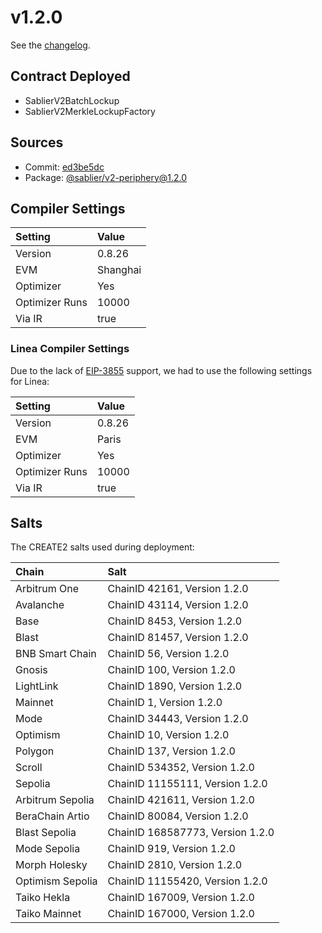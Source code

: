 # v1.2.0

See the [changelog](https://github.com/sablier-labs/v2-periphery/blob/main/CHANGELOG.md).

## Contract Deployed

- SablierV2BatchLockup
- SablierV2MerkleLockupFactory

## Sources

- Commit: [ed3be5dc](https://github.com/sablier-labs/v2-periphery/commit/ed3be5dc823dd81219f8060a6e6b32ead6c8de84)
- Package: [@sablier/v2-periphery@1.2.0](https://www.npmjs.com/package/@sablier/v2-periphery/v/1.2.0)

## Compiler Settings

| Setting        | Value    |
| :------------- | :------- |
| Version        | 0.8.26   |
| EVM            | Shanghai |
| Optimizer      | Yes      |
| Optimizer Runs | 10000    |
| Via IR         | true     |

### Linea Compiler Settings

Due to the lack of [EIP-3855](https://eips.ethereum.org/EIPS/eip-3855) support, we had to use the following settings for
Linea:

| Setting        | Value  |
| :------------- | :----- |
| Version        | 0.8.26 |
| EVM            | Paris  |
| Optimizer      | Yes    |
| Optimizer Runs | 10000  |
| Via IR         | true   |

## Salts

The CREATE2 salts used during deployment:

| Chain            | Salt                             |
| :--------------- | :------------------------------- |
| Arbitrum One     | ChainID 42161, Version 1.2.0     |
| Avalanche        | ChainID 43114, Version 1.2.0     |
| Base             | ChainID 8453, Version 1.2.0      |
| Blast            | ChainID 81457, Version 1.2.0     |
| BNB Smart Chain  | ChainID 56, Version 1.2.0        |
| Gnosis           | ChainID 100, Version 1.2.0       |
| LightLink        | ChainID 1890, Version 1.2.0      |
| Mainnet          | ChainID 1, Version 1.2.0         |
| Mode             | ChainID 34443, Version 1.2.0     |
| Optimism         | ChainID 10, Version 1.2.0        |
| Polygon          | ChainID 137, Version 1.2.0       |
| Scroll           | ChainID 534352, Version 1.2.0    |
| Sepolia          | ChainID 11155111, Version 1.2.0  |
| Arbitrum Sepolia | ChainID 421611, Version 1.2.0    |
| BeraChain Artio  | ChainID 80084, Version 1.2.0     |
| Blast Sepolia    | ChainID 168587773, Version 1.2.0 |
| Mode Sepolia     | ChainID 919, Version 1.2.0       |
| Morph Holesky    | ChainID 2810, Version 1.2.0      |
| Optimism Sepolia | ChainID 11155420, Version 1.2.0  |
| Taiko Hekla      | ChainID 167009, Version 1.2.0    |
| Taiko Mainnet    | ChainID 167000, Version 1.2.0    |
